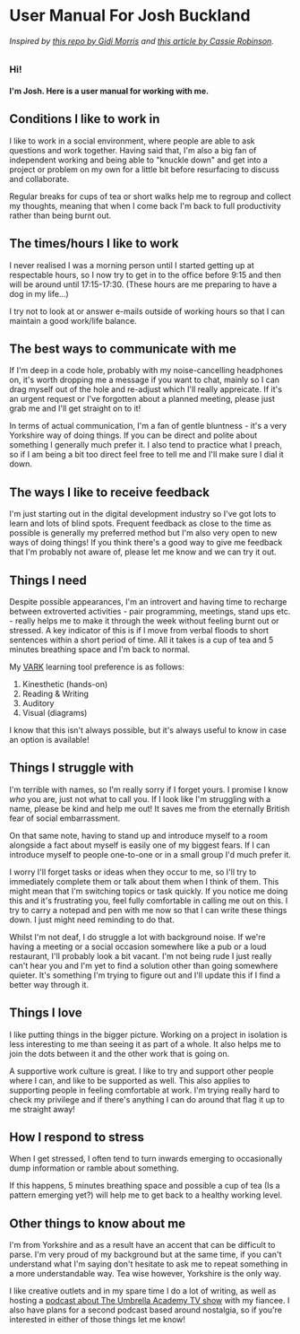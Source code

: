 # User Manual For Josh Buckland

###### Inspired by [this repo by Gidi Morris](https://github.com/gmmorris/user_manual_for_me) and [this article by Cassie Robinson](https://medium.com/@cassierobinson/a-user-manual-for-me-d3a851fbc694).

### Hi!
#### I'm Josh. Here is a user manual for working with me.

## Conditions I like to work in

I like to work in a social environment, where people are able to ask questions and work together. Having said that, I'm also a big fan of independent working and being able to "knuckle down" and get into a project or problem on my own for a little bit before resurfacing to discuss and collaborate.

Regular breaks for cups of tea or short walks help me to regroup and collect my thoughts, meaning that when I come back I'm back to full productivity rather than being burnt out.

## The times/hours I like to work

I never realised I was a morning person until I started getting up at respectable hours, so I now try to get in to the office before 9:15 and then will be around until 17:15-17:30. (These hours are me preparing to have a dog in my life...)

I try not to look at or answer e-mails outside of working hours so that I can maintain a good work/life balance.

## The best ways to communicate with me

If I'm deep in a code hole, probably with my noise-cancelling headphones on, it's worth dropping me a message if you want to chat, mainly so I can drag myself out of the hole and re-adjust which I'll really appreicate. If it's an urgent request or I've forgotten about a planned meeting, please just grab me and I'll get straight on to it!

In terms of actual communication, I'm a fan of gentle bluntness - it's a very Yorkshire way of doing things. If you can be direct and polite about something I generally much prefer it. I also tend to practice what I preach, so if I am being a bit too direct feel free to tell me and I'll make sure I dial it down.

## The ways I like to receive feedback

I'm just starting out in the digital development industry so I've got lots to learn and lots of blind spots. Frequent feedback as close to the time as possible is generally my preferred method but I'm also very open to new ways of doing things! If you think there's a good way to give me feedback that I'm probably not aware of, please let me know and we can try it out.

## Things I need

Despite possible appearances, I'm an introvert and having time to recharge between extroverted activities - pair programming, meetings, stand ups etc. - really helps me to make it through the week without feeling burnt out or stressed. A key indicator of this is if I move from verbal floods to short sentences within a short period of time. 
All it takes is a cup of tea and 5 minutes breathing space and I'm back to normal.

My [VARK](https://www.mindtools.com/pages/article/vak-learning-styles.htm) learning tool preference is as follows:

1. Kinesthetic (hands-on)
2. Reading & Writing
3. Auditory
4. Visual (diagrams)

I know that this isn't always possible, but it's always useful to know in case an option is available!


## Things I struggle with

I'm terrible with names, so I'm really sorry if I forget yours. I promise I know _who_ you are, just not what to call you. If I look like I'm struggling with a name, please be kind and help me out! It saves me from the eternally British fear of social embarrassment.

On that same note, having to stand up and introduce myself to a room alongside a fact about myself is easily one of my biggest fears. If I can introduce myself to people one-to-one or in a small group I'd much prefer it. 

I worry I'll forget tasks or ideas when they occur to me, so I'll try to immediately complete them or talk about them when I think of them. This might mean that I'm switching topics or task quickly. If you notice me doing this and it's frustrating you, feel fully comfortable in calling me out on this. I try to carry a notepad and pen with me now so that I can write these things down. I just might need reminding to do that.

Whilst I'm not deaf, I do struggle a lot with background noise. If we're having a meeting or a social occasion somewhere like a pub or a loud restaurant, I'll probably look a bit vacant. I'm not being rude I just really can't hear you and I'm yet to find a solution other than going somewhere quieter. It's something I'm trying to figure out and I'll update this if I find a better way through it.

## Things I love

I like putting things in the bigger picture. Working on a project in isolation is less interesting to me than seeing it as part of a whole. It also helps me to join the dots between it and the other work that is going on. 

A supportive work culture is great. I like to try and support other people where I can, and like to be supported as well. This also applies to supporting people in feeling comfortable at work. I'm trying really hard to check my privilege and if there's anything I can do around that flag it up to me straight away!


## How I respond to stress

When I get stressed, I often tend to turn inwards emerging to occasionally dump information or ramble about something.

If this happens, 5 minutes breathing space and possible a cup of tea (Is a pattern emerging yet?) will help me to get back to a healthy working level.


## Other things to know about me

I'm from Yorkshire and as a result have an accent that can be difficult to parse. I'm very proud of my background but at the same time, if you can't understand what I'm saying don't hesitate to ask me to repeat something in a more understandable way. Tea wise however, Yorkshire is the only way.

I like creative outlets and in my spare time I do a lot of writing, as well as hosting a [podcast about The Umbrella Academy TV show](https://brollybuddies.podbean.com/) with my fiancee. I also have plans for a second podcast based around nostalgia, so if you're interested in either of those things let me know! 

